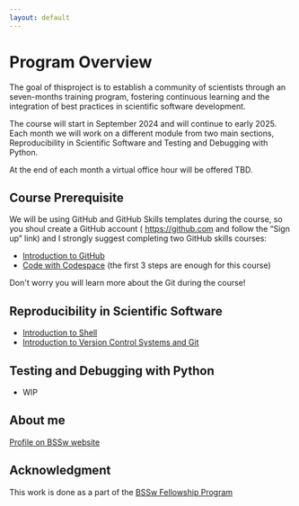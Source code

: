```yaml
---
layout: default
---
```


# Program Overview

The goal of thisproject is to establish a community of scientists through an seven-months training program, fostering continuous learning and the integration of best practices in scientific software development. 

The course will start in September 2024 and will continue to early 2025. 
Each month we will work on a different module from two main sections, Reproducibility in Scientific Software 
and Testing and Debugging with Python.

At the end of each month a virtual office hour will be offered TBD.

## Course Prerequisite
We will be using GitHub and GitHub Skills templates during the course, so you shoul create a GitHub account ( https://github.com and follow the “Sign up” link) and I strongly suggest completing two GitHub skills courses:

- [Introduction to GitHub](https://github.com/skills/introduction-to-github)
- [Code with Codespace](https://github.com/skills/code-with-codespaces) (the first 3 steps are enough for this course)

Don't worry you will learn more about the Git during the course!

## Reproducibility in Scientific Software
- [Introduction to Shell](https://github.com/Science-Reproducibility/shell)
- [Introduction to Version Control Systems and Git](https://github.com/Science-Reproducibility/version-control-systems)

## Testing and Debugging with Python
- WIP

## About me
[Profile on BSSw website](https://bssw.io/fellows/dorota-jarecka)

## Acknowledgment 
This work is done as a part of the [BSSw Fellowship Program](https://bssw.io/pages/bssw-fellowship-program)
